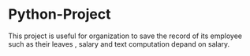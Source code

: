 # Python-Project
This project is useful for organization to save the record of its employee such as their leaves , salary and text computation depand on salary. 
